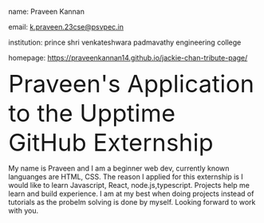name: Praveen Kannan

email: k.praveen.23cse@psvpec.in

institution: prince shri venkateshwara padmavathy engineering college

homepage: https://praveenkannan14.github.io/jackie-chan-tribute-page/

<font size="30">Praveen's Application to the Upptime GitHub Externship</font>

 My name is Praveen and I am a beginner web dev, currently known languanges are HTML, CSS. The
 reason I applied for this externship is I would like to learn Javascript, React, node.js,typescript.
 Projects help me learn and build experience. I am at my best when doing projects instead of tutorials
 as the probelm solving is done by myself. Looking forward to work with you.
 
